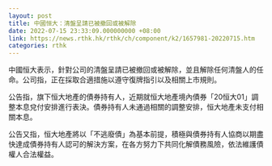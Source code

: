 ```yaml
---
layout: post
title: 中國恒大：清盤呈請已被撤回或被解除
date: 2022-07-15 23:33:09.000000000 +08:00
link: https://news.rthk.hk/rthk/ch/component/k2/1657981-20220715.htm
categories: rthk
---
```


中國恒大表示，針對公司的清盤呈請已被撤回或被解除，並且解除任何清盤人的任命。公司指，正在採取合適措施以遵守復牌指引以及相關上市規則。

公告指，旗下恒大地產的債券持有人，近期就恒大地產境內債券「20恒大01」調整本息兌付安排進行表決。債券持有人未通過相關的調整安排，恒大地產未支付相關本息。

公告又指，恒大地產將以「不逃廢債」為基本前提，積極與債券持有人協商以期盡快達成債券持有人認可的解決方案，在各方努力下共同化解債務風險，依法維護債權人合法權益。
